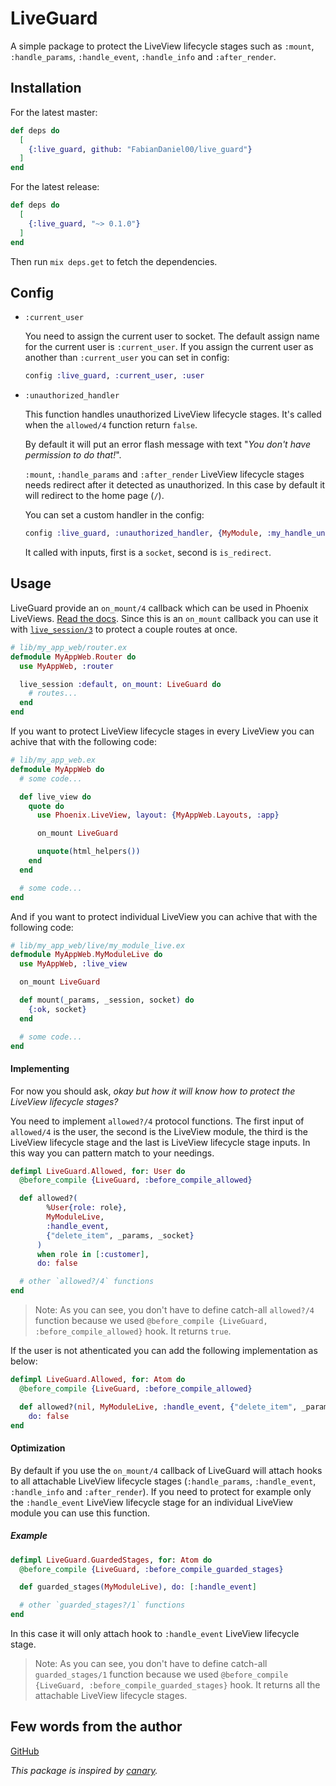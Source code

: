 # LiveGuard

A simple package to protect the LiveView lifecycle stages such as `:mount`, `:handle_params`, `:handle_event`, `:handle_info` and `:after_render`.

## Installation

For the latest master:
```elixir
def deps do
  [
    {:live_guard, github: "FabianDaniel00/live_guard"}
  ]
end
```
For the latest release:
```elixir
def deps do
  [
    {:live_guard, "~> 0.1.0"}
  ]
end
```
Then run `mix deps.get` to fetch the dependencies.

## Config

- `:current_user`

  You need to assign the current user to socket.
  The default assign name for the current user is `:current_user`.
  If you assign the current user as another than `:current_user` you can set in config:
  ```elixir
  config :live_guard, :current_user, :user
  ```

- `:unauthorized_handler`

  This function handles unauthorized LiveView lifecycle stages.
  It's called when the `allowed/4` function return `false`.

  By default it will put an error flash message with text "_You don't have permission to do that!_".

  `:mount`, `:handle_params` and `:after_render` LiveView lifecycle stages needs redirect after it detected as unauthorized.
  In this case by default it will redirect to the home page (`/`).

  You can set a custom handler in the config:
  ```elixir
  config :live_guard, :unauthorized_handler, {MyModule, :my_handle_unauthorized}
  ```
  It called with inputs, first is a `socket`, second is `is_redirect`.

## Usage

LiveGuard provide an `on_mount/4` callback which can be used in Phoenix LiveViews. [Read the docs](https://hexdocs.pm/phoenix_live_view/Phoenix.LiveView.html#on_mount/1).
Since this is an `on_mount` callback you can use it with [`live_session/3`](https://hexdocs.pm/phoenix_live_view/Phoenix.LiveView.Router.html#live_session/3) to protect a couple routes at once.

```elixir
# lib/my_app_web/router.ex
defmodule MyAppWeb.Router do
  use MyAppWeb, :router

  live_session :default, on_mount: LiveGuard do
    # routes...
  end
end
```
If you want to protect LiveView lifecycle stages in every LiveView you can achive that with the following code:
```elixir
# lib/my_app_web.ex
defmodule MyAppWeb do
  # some code...

  def live_view do
    quote do
      use Phoenix.LiveView, layout: {MyAppWeb.Layouts, :app}

      on_mount LiveGuard

      unquote(html_helpers())
    end
  end

  # some code...
end
```
And if you want to protect individual LiveView you can achive that with the following code:
```elixir
# lib/my_app_web/live/my_module_live.ex
defmodule MyAppWeb.MyModuleLive do
  use MyAppWeb, :live_view

  on_mount LiveGuard

  def mount(_params, _session, socket) do
    {:ok, socket}
  end

  # some code...
end
```

#### Implementing

For now you should ask, _okay but how it will know how to protect the LiveView lifecycle stages?_

You need to implement `allowed?/4` protocol functions.
The first input of `allowed/4` is the user, the second is the LiveView module, the third is the LiveView lifecycle stage and the last is LiveView lifecycle stage inputs. In this way you can pattern match to your needings.
```elixir
defimpl LiveGuard.Allowed, for: User do
  @before_compile {LiveGuard, :before_compile_allowed}

  def allowed?(
        %User{role: role},
        MyModuleLive,
        :handle_event,
        {"delete_item", _params, _socket}
      )
      when role in [:customer],
      do: false

  # other `allowed?/4` functions
end
```
> Note: As you can see, you don't have to define catch-all `allowed?/4` function because we used `@before_compile {LiveGuard, :before_compile_allowed}` hook. It returns `true`.

If the user is not athenticated you can add the following implementation as below:
```elixir
defimpl LiveGuard.Allowed, for: Atom do
  @before_compile {LiveGuard, :before_compile_allowed}

  def allowed?(nil, MyModuleLive, :handle_event, {"delete_item", _params, _socket}),
    do: false
end
```

#### Optimization

By default if you use the `on_mount/4` callback of LiveGuard will attach hooks to all attachable LiveView lifecycle stages (`:handle_params`, `:handle_event`, `:handle_info` and `:after_render`).
If you need to protect for example only the `:handle_event` LiveView lifecycle stage for an individual LiveView module you can use this function.

##### Example

```elixir
defimpl LiveGuard.GuardedStages, for: Atom do
  @before_compile {LiveGuard, :before_compile_guarded_stages}

  def guarded_stages(MyModuleLive), do: [:handle_event]

  # other `guarded_stages?/1` functions
end
```
In this case it will only attach hook to `:handle_event` LiveView lifecycle stage.
> Note: As you can see, you don't have to define catch-all `guarded_stages/1` function because we used `@before_compile {LiveGuard, :before_compile_guarded_stages}` hook. It returns all the attachable LiveView lifecycle stages.

## Few words from the author
[GitHub](https://github.com/FabianDaniel00/live_guard)

_This package is inspired by [canary](https://github.com/cpjk/canary)._
